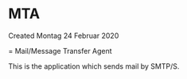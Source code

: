 # MTA
Created Montag 24 Februar 2020

= Mail/Message Transfer Agent

This is the application which sends mail by SMTP/S.

